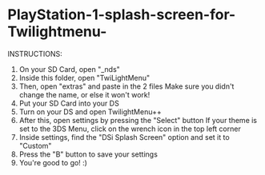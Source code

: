 # PlayStation-1-splash-screen-for-Twilightmenu-
INSTRUCTIONS:
1. On your SD Card, open "_nds"
2. Inside this folder, open "TwiLightMenu"
3. Then, open "extras" and paste in the 2 files
   Make sure you didn't change the name, or else it won't work!
4. Put your SD Card into your DS
5. Turn on your DS and open TwilightMenu++
6. After this, open settings by pressing the "Select" button
   If your theme is set to the 3DS Menu, click on the wrench icon in the top left corner
7. Inside settings, find the "DSi Splash Screen" option and set it to "Custom"
8. Press the "B" button to save your settings
9. You're good to go! :)
